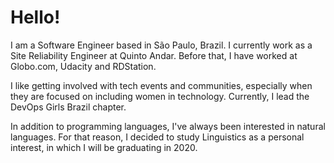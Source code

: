 <!--
**tfalbo/tfalbo** is a ✨ _special_ ✨ repository because its `README.md` (this file) appears on your GitHub profile.

Here are some ideas to get you started:

- 🔭 I’m currently working on ...
- 🌱 I’m currently learning ...
- 👯 I’m looking to collaborate on ...
- 🤔 I’m looking for help with ...
- 💬 Ask me about ...
- 📫 How to reach me: ...
- 😄 Pronouns: ...
- ⚡ Fun fact: ...
-->

# Hello! 

I am a Software Engineer based in São Paulo, Brazil. I currently work as a Site Reliability Engineer at Quinto Andar. Before that, I have worked at Globo.com, Udacity and RDStation. 

I like getting involved with tech events and communities, especially when they are focused on including women in technology. Currently, I lead the DevOps Girls Brazil chapter.

In addition to programming languages, I've always been interested in natural languages. For that reason, I decided to study Linguistics as a personal interest, in which I will be graduating in 2020.
